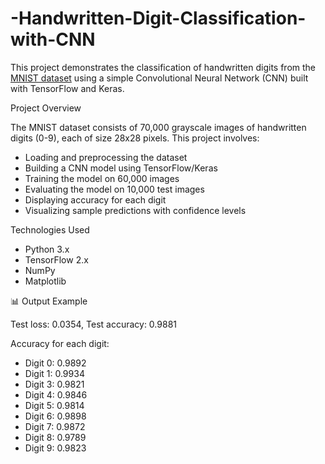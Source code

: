 # -Handwritten-Digit-Classification-with-CNN

This project demonstrates the classification of handwritten digits from the [MNIST dataset](http://yann.lecun.com/exdb/mnist/) using a simple Convolutional Neural Network (CNN) built with TensorFlow and Keras.

Project Overview

The MNIST dataset consists of 70,000 grayscale images of handwritten digits (0-9), each of size 28x28 pixels. This project involves:

- Loading and preprocessing the dataset
- Building a CNN model using TensorFlow/Keras
- Training the model on 60,000 images
- Evaluating the model on 10,000 test images
- Displaying accuracy for each digit
- Visualizing sample predictions with confidence levels

Technologies Used

- Python 3.x  
- TensorFlow 2.x  
- NumPy  
- Matplotlib

📊 Output Example

Test loss: 0.0354, Test accuracy: 0.9881

Accuracy for each digit:

- Digit 0: 0.9892
- Digit 1: 0.9934
- Digit 3: 0.9821
- Digit 4: 0.9846
- Digit 5: 0.9814
- Digit 6: 0.9898
- Digit 7: 0.9872
- Digit 8: 0.9789
- Digit 9: 0.9823

